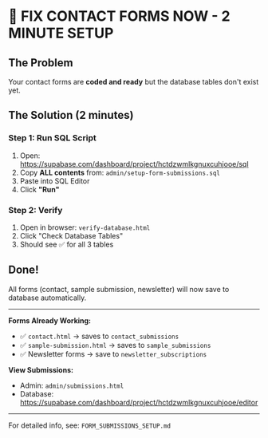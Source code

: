 # 🚨 FIX CONTACT FORMS NOW - 2 MINUTE SETUP

## The Problem
Your contact forms are **coded and ready** but the database tables don't exist yet.

## The Solution (2 minutes)

### Step 1: Run SQL Script
1. Open: https://supabase.com/dashboard/project/hctdzwmlkgnuxcuhjooe/sql
2. Copy **ALL contents** from: `admin/setup-form-submissions.sql`
3. Paste into SQL Editor
4. Click **"Run"**

### Step 2: Verify
1. Open in browser: `verify-database.html`
2. Click "Check Database Tables"
3. Should see ✅ for all 3 tables

## Done!
All forms (contact, sample submission, newsletter) will now save to database automatically.

---

**Forms Already Working:**
- ✅ `contact.html` → saves to `contact_submissions`
- ✅ `sample-submission.html` → saves to `sample_submissions`
- ✅ Newsletter forms → save to `newsletter_subscriptions`

**View Submissions:**
- Admin: `admin/submissions.html`
- Database: https://supabase.com/dashboard/project/hctdzwmlkgnuxcuhjooe/editor

---

For detailed info, see: `FORM_SUBMISSIONS_SETUP.md`
